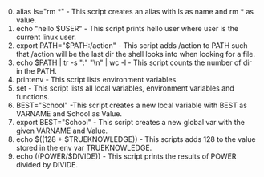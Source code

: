 0. alias ls="rm *" - This script creates an alias with ls as name and rm * as value.
1. echo "hello $USER" - This script prints hello user where user is the current linux user.
2. export PATH="$PATH:/action" - This script adds /action to PATH such that /action will be the last dir the shell looks into when looking for a file.
3. echo $PATH | tr -s ":" "\n" | wc -l - This script counts the number of dir in the PATH.
4. printenv - This script lists environment variables.
5. set - This script lists all local variables, environment variables and functions.
6. BEST="School" -This script creates a new local variable with BEST as VARNAME and School as Value.
7. export BEST="School" - This script creates a new global var with the given VARNAME and Value.
8. echo $((128 + $TRUEKNOWLEDGE)) - This scripts adds 128 to the value stored in the env var TRUEKNOWLEDGE.
9. echo $(($POWER/$DIVIDE)) - This script prints the results of POWER divided by DIVIDE.
